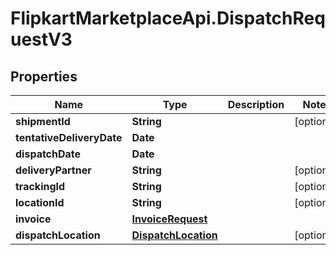 # FlipkartMarketplaceApi.DispatchRequestV3

## Properties
Name | Type | Description | Notes
------------ | ------------- | ------------- | -------------
**shipmentId** | **String** |  | [optional] 
**tentativeDeliveryDate** | **Date** |  | 
**dispatchDate** | **Date** |  | 
**deliveryPartner** | **String** |  | [optional] 
**trackingId** | **String** |  | [optional] 
**locationId** | **String** |  | [optional] 
**invoice** | [**InvoiceRequest**](InvoiceRequest.md) |  | 
**dispatchLocation** | [**DispatchLocation**](DispatchLocation.md) |  | [optional] 
